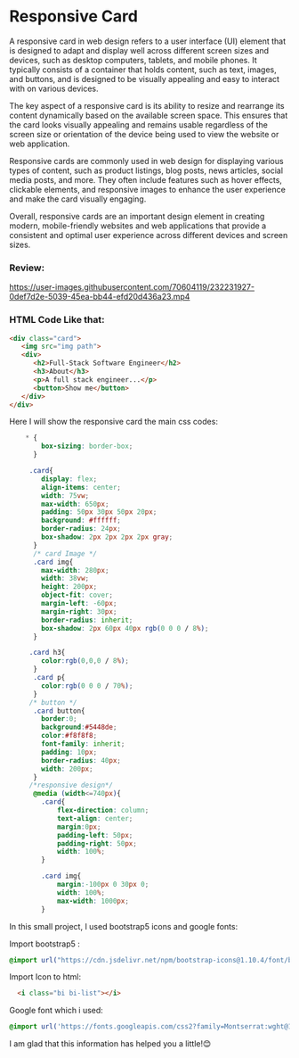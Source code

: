# Responsive Card

<p>A responsive card in web design refers to a user interface (UI) element that is designed to adapt and display well across different screen sizes and devices, such as desktop computers, tablets, and mobile phones. It typically consists of a container that holds content, such as text, images, and buttons, and is designed to be visually appealing and easy to interact with on various devices.

The key aspect of a responsive card is its ability to resize and rearrange its content dynamically based on the available screen space. This ensures that the card looks visually appealing and remains usable regardless of the screen size or orientation of the device being used to view the website or web application.

Responsive cards are commonly used in web design for displaying various types of content, such as product listings, blog posts, news articles, social media posts, and more. They often include features such as hover effects, clickable elements, and responsive images to enhance the user experience and make the card visually engaging.

Overall, responsive cards are an important design element in creating modern, mobile-friendly websites and web applications that provide a consistent and optimal user experience across different devices and screen sizes.</p>

### Review:

https://user-images.githubusercontent.com/70604119/232231927-0def7d2e-5039-45ea-bb44-efd20d436a23.mp4

### HTML Code Like that:
~~~HTML
<div class="card">
   <img src="img path">
   <div>
      <h2>Full-Stack Software Engineer</h2>
      <h3>About</h3>
      <p>A full stack engineer...</p>
      <button>Show me</button>
   </div>
</div>
~~~
Here I will show the responsive card the main css codes:
~~~css
    * {
        box-sizing: border-box;
      }

     .card{
        display: flex;
        align-items: center;
        width: 75vw;
        max-width: 650px;
        padding: 50px 30px 50px 20px;
        background: #ffffff;
        border-radius: 24px;
        box-shadow: 2px 2px 2px 2px gray;
      }
      /* card Image */
      .card img{
        max-width: 280px;
        width: 38vw;
        height: 200px;
        object-fit: cover;
        margin-left: -60px;
        margin-right: 30px;
        border-radius: inherit;
        box-shadow: 2px 60px 40px rgb(0 0 0 / 8%);
      }

     .card h3{
        color:rgb(0,0,0 / 8%);
      }
      .card p{
        color:rgb(0 0 0 / 70%);
      }
     /* button */
      .card button{
        border:0;
        background:#5448de;
        color:#f8f8f8;
        font-family: inherit;
        padding: 10px;
        border-radius: 40px;
        width: 200px;
      }
     /*responsive design*/
      @media (width<=740px){
        .card{
            flex-direction: column;
            text-align: center;
            margin:0px;
            padding-left: 50px;
            padding-right: 50px;
            width: 100%;
        }

        .card img{
            margin:-100px 0 30px 0;
            width: 100%;
            max-width: 1000px;
        }
~~~
In this small project, I used bootstrap5 icons and google fonts:

Import bootstrap5 :
~~~css
@import url("https://cdn.jsdelivr.net/npm/bootstrap-icons@1.10.4/font/bootstrap-icons.css"); 
~~~
Import Icon to html:
~~~HTML
  <i class="bi bi-list"></i>
~~~

Google font which i used:
~~~css
@import url('https://fonts.googleapis.com/css2?family=Montserrat:wght@100;400&family=Prompt&display=swap');
~~~

I am glad that this information has helped you a little!😊

